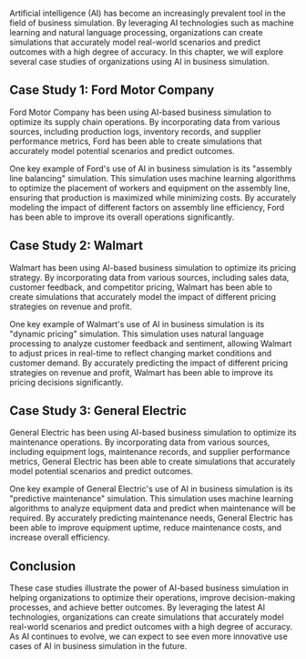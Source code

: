 
Artificial intelligence (AI) has become an increasingly prevalent tool in the field of business simulation. By leveraging AI technologies such as machine learning and natural language processing, organizations can create simulations that accurately model real-world scenarios and predict outcomes with a high degree of accuracy. In this chapter, we will explore several case studies of organizations using AI in business simulation.

Case Study 1: Ford Motor Company
--------------------------------

Ford Motor Company has been using AI-based business simulation to optimize its supply chain operations. By incorporating data from various sources, including production logs, inventory records, and supplier performance metrics, Ford has been able to create simulations that accurately model potential scenarios and predict outcomes.

One key example of Ford's use of AI in business simulation is its "assembly line balancing" simulation. This simulation uses machine learning algorithms to optimize the placement of workers and equipment on the assembly line, ensuring that production is maximized while minimizing costs. By accurately modeling the impact of different factors on assembly line efficiency, Ford has been able to improve its overall operations significantly.

Case Study 2: Walmart
---------------------

Walmart has been using AI-based business simulation to optimize its pricing strategy. By incorporating data from various sources, including sales data, customer feedback, and competitor pricing, Walmart has been able to create simulations that accurately model the impact of different pricing strategies on revenue and profit.

One key example of Walmart's use of AI in business simulation is its "dynamic pricing" simulation. This simulation uses natural language processing to analyze customer feedback and sentiment, allowing Walmart to adjust prices in real-time to reflect changing market conditions and customer demand. By accurately predicting the impact of different pricing strategies on revenue and profit, Walmart has been able to improve its pricing decisions significantly.

Case Study 3: General Electric
------------------------------

General Electric has been using AI-based business simulation to optimize its maintenance operations. By incorporating data from various sources, including equipment logs, maintenance records, and supplier performance metrics, General Electric has been able to create simulations that accurately model potential scenarios and predict outcomes.

One key example of General Electric's use of AI in business simulation is its "predictive maintenance" simulation. This simulation uses machine learning algorithms to analyze equipment data and predict when maintenance will be required. By accurately predicting maintenance needs, General Electric has been able to improve equipment uptime, reduce maintenance costs, and increase overall efficiency.

Conclusion
----------

These case studies illustrate the power of AI-based business simulation in helping organizations to optimize their operations, improve decision-making processes, and achieve better outcomes. By leveraging the latest AI technologies, organizations can create simulations that accurately model real-world scenarios and predict outcomes with a high degree of accuracy. As AI continues to evolve, we can expect to see even more innovative use cases of AI in business simulation in the future.
